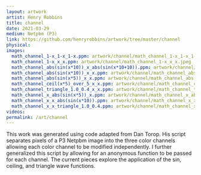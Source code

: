 ```yaml
---
layout: artwork
artist: Henry Robbins
title: channel
date: 2021-03-29
medium: Netpbm (P3)
link: https://github.com/henryrobbins/artwork/tree/master/channel
physical:
images:
  math_channel_1-x_1-x_1-x.ppm: artwork/channel/math_channel_1-x_1-x_1-x.jpeg
  math_channel_1-x_x_x.ppm: artwork/channel/math_channel_1-x_x_x.jpeg
  math_channel_abs(sin(x*10))_x_abs(sin(x*10+10)).ppm: artwork/channel/math_channel_abs(sin(x*10))_x_abs(sin(x*10+10)).jpeg
  math_channel_abs(sin(x*10))_x_x.ppm: artwork/channel/math_channel_abs(sin(x*10))_x_x.jpeg
  math_channel_abs(sin(x*5))_x_x.ppm: artwork/channel/math_channel_abs(sin(x*5))_x_x.jpeg
  math_channel_ceil(x*5)_over_5_x_x.ppm: artwork/channel/math_channel_ceil(x*5)_over_5_x_x.jpeg
  math_channel_triangle_1.0_0.4_x_x.ppm: artwork/channel/math_channel_triangle_1.0_0.4_x_x.jpeg
  math_channel_x_abs(sin(x*5))_x.ppm: artwork/channel/math_channel_x_abs(sin(x*5))_x.jpeg
  math_channel_x_x_abs(sin(x*10)).ppm: artwork/channel/math_channel_x_x_abs(sin(x*10)).jpeg
  math_channel_x_x_triangle_1.0_0.4.ppm: artwork/channel/math_channel_x_x_triangle_1.0_0.4.jpeg
videos:
permalink: /art/channel
---
```

This work was generated using code adapted from Dan Torop. His script separates
pixels of a P3 Netpbm image into the three color channels allowing each color
channel to be modified independently. I further generalized this script by
allowing for an anonymous function to be passed for each channel. The current
pieces explore the application of the sin, ceiling, and triangle wave functions.